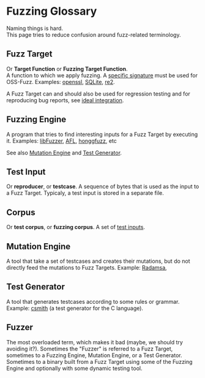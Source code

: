 # Fuzzing Glossary

Naming things is hard.<BR>
This page tries to reduce confusion around fuzz-related terminology.

## Fuzz Target
Or **Target Function** or **Fuzzing Target Function**.<BR>
A function to which we apply fuzzing.
A [specific signature](http://libfuzzer.info#fuzz-target) must be used for OSS-Fuzz.
Examples: [openssl](https://github.com/openssl/openssl/blob/master/fuzz/x509.c),
[SQLite](https://www.sqlite.org/src/artifact/ad79e867fb504338),
[re2](https://github.com/google/re2/blob/master/re2/fuzzing/re2_fuzzer.cc).

A Fuzz Target can and should also be used for regression testing
and for reproducing bug reports, see [ideal integration](ideal_integration.md).

## Fuzzing Engine

A program that tries to find interesting inputs for a Fuzz Target by executing it.
Examples: [libFuzzer](http://lbfuzzer.info),
[AFL](lcamtuf.coredump.cx/afl/),
[honggfuzz](https://github.com/google/honggfuzz), etc 

See also [Mutation Engine](#mutation-engine) and [Test Generator](#test-generator).

## Test Input
Or **reproducer**, or **testcase**. 
A sequence of bytes that is used as the input to a Fuzz Target. 
Typicaly, a test input is stored in a separate file. 

## Corpus
Or **test corpus**, or **fuzzing corpus**. 
A set of [test inputs](#test-input).

## Mutation Engine
A tool that take a set of testcases
and creates their mutations, but do not directly feed the mutations to Fuzz Targets.
Example: [Radamsa](https://github.com/aoh/radamsa),

## Test Generator
A tool that generates testcases according to some rules or grammar. 
Example: [csmith](https://embed.cs.utah.edu/csmith/) (a test generator for the C language).

## Fuzzer

The most overloaded term, which makes it bad (maybe, we should try avoiding it?).
Sometimes the "Fuzzer" is referred to a Fuzz Target, sometimes to a Fuzzing Engine, Mutation Engine, or a Test Generator. 
Sometimes to a binary built from a Fuzz Target using some of the Fuzzing Engine and optionally with some dynamic testing tool. 

